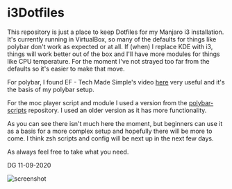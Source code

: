 # i3Dotfiles
This repository is just a place to keep Dotfiles for my Manjaro i3 installation. It's currently running in VirtualBox, so many of the defaults for things like polybar don't work as expected or at all. If (when) I replace KDE with i3, things will work better out of the box and I'll have more modules for things like CPU temperature. For the moment I've not strayed too far from the defaults so it's easier to make that move.

For polybar, I found EF - Tech Made Simple's video [here](https://www.youtube.com/watch?v=cLB008-FJ5o) very useful and it's the basis of my polybar setup.

For the moc player script and module I used a version from the [polybar-scripts](https://github.com/polybar/polybar-scripts) repository. I used an older version as it has more functionality.

As you can see there isn't much here the moment, but beginners can use it as a basis for a more complex setup and hopefully there will be more to come. I think zsh scripts and config will be next up in the next few days.

As always feel free to take what you need.

DG 11-09-2020

![screenshot](https://i.imgur.com/SnkjwkP.png)
